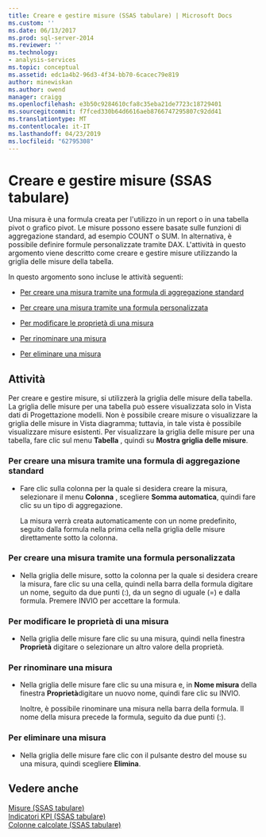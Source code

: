 ```yaml
---
title: Creare e gestire misure (SSAS tabulare) | Microsoft Docs
ms.custom: ''
ms.date: 06/13/2017
ms.prod: sql-server-2014
ms.reviewer: ''
ms.technology:
- analysis-services
ms.topic: conceptual
ms.assetid: edc1a4b2-96d3-4f34-bb70-6cacec79e819
author: minewiskan
ms.author: owend
manager: craigg
ms.openlocfilehash: e3b50c9284610cfa8c35eba21de7723c18729401
ms.sourcegitcommit: f7fced330b64d6616aeb8766747295807c92dd41
ms.translationtype: MT
ms.contentlocale: it-IT
ms.lasthandoff: 04/23/2019
ms.locfileid: "62795308"
---
```

# <a name="create-and-manage-measures-ssas-tabular"></a>Creare e gestire misure (SSAS tabulare)
  Una misura è una formula creata per l'utilizzo in un report o in una tabella pivot o grafico pivot. Le misure possono essere basate sulle funzioni di aggregazione standard, ad esempio COUNT o SUM. In alternativa, è possibile definire formule personalizzate tramite DAX. L'attività in questo argomento viene descritto come creare e gestire misure utilizzando la griglia delle misure della tabella.  
  
 In questo argomento sono incluse le attività seguenti:  
  
-   [Per creare una misura tramite una formula di aggregazione standard](#bkmk_create_stand)  
  
-   [Per creare una misura tramite una formula personalizzata](#bkmk_create_custom)  
  
-   [Per modificare le proprietà di una misura](#bkmk_edit)  
  
-   [Per rinominare una misura](#bkmk_rename)  
  
-   [Per eliminare una misura](#bkmk_delete)  
  
## <a name="tasks"></a>Attività  
 Per creare e gestire misure, si utilizzerà la griglia delle misure della tabella. La griglia delle misure per una tabella può essere visualizzata solo in Vista dati di Progettazione modelli. Non è possibile creare misure o visualizzare la griglia delle misure in Vista diagramma; tuttavia, in tale vista è possibile visualizzare misure esistenti. Per visualizzare la griglia delle misure per una tabella, fare clic sul menu **Tabella** , quindi su **Mostra griglia delle misure**.  
  
###  <a name="bkmk_create_stand"></a> Per creare una misura tramite una formula di aggregazione standard  
  
-   Fare clic sulla colonna per la quale si desidera creare la misura, selezionare il menu **Colonna** , scegliere **Somma automatica**, quindi fare clic su un tipo di aggregazione.  
  
     La misura verrà creata automaticamente con un nome predefinito, seguito dalla formula nella prima cella nella griglia delle misure direttamente sotto la colonna.  
  
###  <a name="bkmk_create_custom"></a> Per creare una misura tramite una formula personalizzata  
  
-   Nella griglia delle misure, sotto la colonna per la quale si desidera creare la misura, fare clic su una cella, quindi nella barra della formula digitare un nome, seguito da due punti (:), da un segno di uguale (=) e dalla formula. Premere INVIO per accettare la formula.  
  
###  <a name="bkmk_edit"></a> Per modificare le proprietà di una misura  
  
-   Nella griglia delle misure fare clic su una misura, quindi nella finestra **Proprietà** digitare o selezionare un altro valore della proprietà.  
  
###  <a name="bkmk_rename"></a> Per rinominare una misura  
  
-   Nella griglia delle misure fare clic su una misura e, in **Nome misura** della finestra **Proprietà**digitare un nuovo nome, quindi fare clic su INVIO.  
  
     Inoltre, è possibile rinominare una misura nella barra della formula. Il nome della misura precede la formula, seguito da due punti (:).  
  
###  <a name="bkmk_delete"></a> Per eliminare una misura  
  
-   Nella griglia delle misure fare clic con il pulsante destro del mouse su una misura, quindi scegliere **Elimina**.  
  
## <a name="see-also"></a>Vedere anche  
 [Misure &#40;SSAS tabulare&#41;](measures-ssas-tabular.md)   
 [Indicatori KPI &#40;SSAS tabulare&#41;](kpis-ssas-tabular.md)   
 [Colonne calcolate &#40;SSAS tabulare&#41;](ssas-calculated-columns.md)  
  
  
